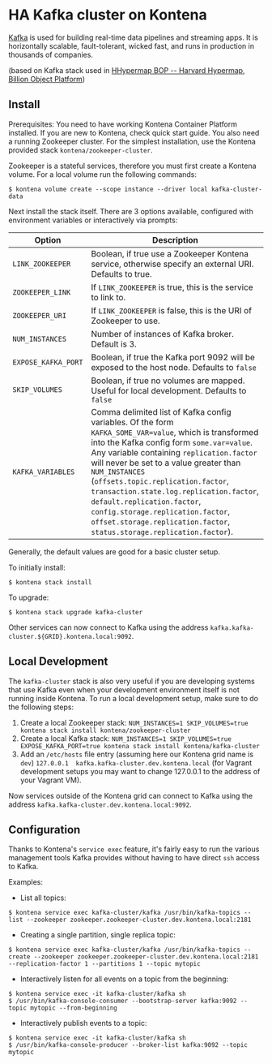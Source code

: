 HA Kafka cluster on Kontena
===========================

[Kafka](https://kafka.apache.org/) is used for building real-time data pipelines and streaming apps. It is horizontally scalable, fault-tolerant, wicked fast, and runs in production in thousands of companies.

(based on Kafka stack used in [HHypermap BOP -- Harvard Hypermap, Billion Object Platform](https://github.com/cga-harvard/hhypermap-bop))

## Install

Prerequisites: You need to have working Kontena Container Platform installed. If you are new to Kontena, check quick start guide.  You also need a running Zookeeper cluster.  For the simplest installation, use the Kontena provided stack `kontena/zookeeper-cluster`.

Zookeeper is a stateful services, therefore you must first create a Kontena volume.  For a local volume run the following commands:

```
$ kontena volume create --scope instance --driver local kafka-cluster-data
```

Next install the stack itself.  There are 3 options available, configured with environment variables or interactively via prompts:

| Option | Description |
| -------| ------------|
| `LINK_ZOOKEEPER` | Boolean, if true use a Zookeeper Kontena service, otherwise specify an external URI.  Defaults to true. |
| `ZOOKEEPER_LINK` | If `LINK_ZOOKEEPER` is true, this is the service to link to. |
| `ZOOKEEPER_URI` | If `LINK_ZOOKEEPER` is false, this is the URI of Zookeeper to use. |
| `NUM_INSTANCES` | Number of instances of Kafka broker.  Default is 3. |
| `EXPOSE_KAFKA_PORT` | Boolean, if true the Kafka port 9092 will be exposed to the host node.  Defaults to `false` |
| `SKIP_VOLUMES` | Boolean, if true no volumes are mapped.  Useful for local development.  Defaults to `false` |
| `KAFKA_VARIABLES` | Comma delimited list of Kafka config variables.  Of the form `KAFKA_SOME_VAR=value`, which is transformed into the Kafka config form `some.var=value`.  Any variable containing `replication.factor` will never be set to a value greater than `NUM_INSTANCES` (`offsets.topic.replication.factor`, `transaction.state.log.replication.factor`, `default.replication.factor`, `config.storage.replication.factor`, `offset.storage.replication.factor`, `status.storage.replication.factor`). |

Generally, the default values are good for a basic cluster setup.

To initially install:

```
$ kontena stack install
```

To upgrade:

```
$ kontena stack upgrade kafka-cluster
```

Other services can now connect to Kafka using the address `kafka.kafka-cluster.${GRID}.kontena.local:9092`.

## Local Development
The `kafka-cluster` stack is also very useful if you are developing systems that use Kafka even when your development environment itself is not running inside Kontena.  To run a local development setup, make sure to do the following steps:

1. Create a local Zookeeper stack: `NUM_INSTANCES=1 SKIP_VOLUMES=true kontena stack install kontena/zookeeper-cluster`
2. Create a local Kafka stack: `NUM_INSTANCES=1 SKIP_VOLUMES=true EXPOSE_KAFKA_PORT=true kontena stack install kontena/kafka-cluster`
3. Add an `/etc/hosts` file entry (assuming here our Kontena grid name is `dev`) `127.0.0.1  kafka.kafka-cluster.dev.kontena.local` (for Vagrant development setups you may want to change 127.0.0.1 to the address of your Vagrant VM).

Now services outside of the Kontena grid can connect to Kafka using the address `kafka.kafka-cluster.dev.kontena.local:9092`.

## Configuration
Thanks to Kontena's `service exec` feature, it's fairly easy to run the various management tools Kafka provides without having to have direct `ssh` access to Kafka.

Examples:

- List all topics:

```
$ kontena service exec kafka-cluster/kafka /usr/bin/kafka-topics --list --zookeeper zookeeper.zookeeper-cluster.dev.kontena.local:2181
```


- Creating a single partition, single replica topic:

```
$ kontena service exec kafka-cluster/kafka /usr/bin/kafka-topics --create --zookeeper zookeeper.zookeeper-cluster.dev.kontena.local:2181 --replication-factor 1 --partitions 1 --topic mytopic
```

- Interactively listen for all events on a topic from the beginning:

```
$ kontena service exec -it kafka-cluster/kafka sh
$ /usr/bin/kafka-console-consumer --bootstrap-server kafka:9092 --topic mytopic --from-beginning
```

- Interactively publish events to a topic:

```
$ kontena service exec -it kafka-cluster/kafka sh
$ /usr/bin/kafka-console-producer --broker-list kafka:9092 --topic mytopic
```